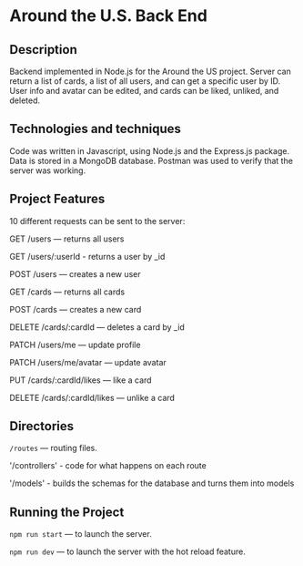 # Around the U.S. Back End

## Description

Backend implemented in Node.js for the Around the US project. Server can return a list of cards, a list of all users, and can get a specific user by ID. User info and avatar can be edited, and cards can be liked, unliked, and deleted.

## Technologies and techniques

Code was written in Javascript, using Node.js and the Express.js package. Data is stored in a MongoDB database. Postman was used to verify that the server was working.

## Project Features

10 different requests can be sent to the server:

GET /users — returns all users

GET /users/:userId - returns a user by _id

POST /users — creates a new user 

GET /cards — returns all cards

POST /cards — creates a new card

DELETE /cards/:cardId — deletes a card by _id 

PATCH /users/me — update profile

PATCH /users/me/avatar — update avatar

PUT /cards/:cardId/likes — like a card

DELETE /cards/:cardId/likes — unlike a card 

## Directories

`/routes` — routing files.

'/controllers' - code for what happens on each route

'/models' - builds the schemas for the database and turns them into models

## Running the Project

`npm run start` — to launch the server.

`npm run dev` — to launch the server with the hot reload feature.
